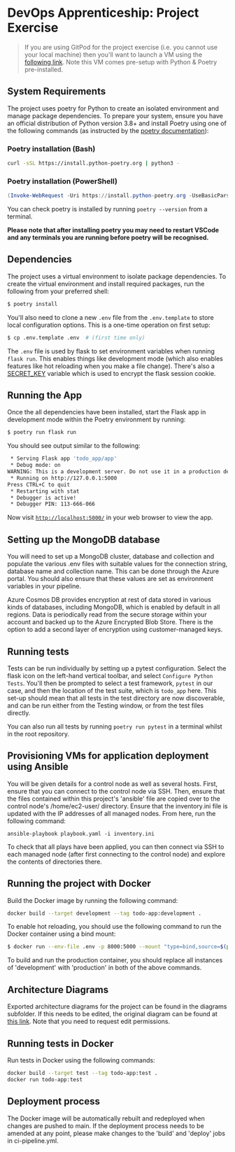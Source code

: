 # DevOps Apprenticeship: Project Exercise

> If you are using GitPod for the project exercise (i.e. you cannot use your local machine) then you'll want to launch a VM using the [following link](https://gitpod.io/#https://github.com/CorndelWithSoftwire/DevOps-Course-Starter). Note this VM comes pre-setup with Python & Poetry pre-installed.

## System Requirements

The project uses poetry for Python to create an isolated environment and manage package dependencies. To prepare your system, ensure you have an official distribution of Python version 3.8+ and install Poetry using one of the following commands (as instructed by the [poetry documentation](https://python-poetry.org/docs/#system-requirements)):

### Poetry installation (Bash)

```bash
curl -sSL https://install.python-poetry.org | python3 -
```

### Poetry installation (PowerShell)

```powershell
(Invoke-WebRequest -Uri https://install.python-poetry.org -UseBasicParsing).Content | py -
```

You can check poetry is installed by running `poetry --version` from a terminal.

**Please note that after installing poetry you may need to restart VSCode and any terminals you are running before poetry will be recognised.**

## Dependencies

The project uses a virtual environment to isolate package dependencies. To create the virtual environment and install required packages, run the following from your preferred shell:

```bash
$ poetry install
```

You'll also need to clone a new `.env` file from the `.env.template` to store local configuration options. This is a one-time operation on first setup:

```bash
$ cp .env.template .env  # (first time only)
```

The `.env` file is used by flask to set environment variables when running `flask run`. This enables things like development mode (which also enables features like hot reloading when you make a file change). There's also a [SECRET_KEY](https://flask.palletsprojects.com/en/2.3.x/config/#SECRET_KEY) variable which is used to encrypt the flask session cookie.

## Running the App

Once the all dependencies have been installed, start the Flask app in development mode within the Poetry environment by running:
```bash
$ poetry run flask run
```

You should see output similar to the following:
```bash
 * Serving Flask app 'todo_app/app'
 * Debug mode: on
WARNING: This is a development server. Do not use it in a production deployment. Use a production WSGI server instead.
 * Running on http://127.0.0.1:5000
Press CTRL+C to quit
 * Restarting with stat
 * Debugger is active!
 * Debugger PIN: 113-666-066
```
Now visit [`http://localhost:5000/`](http://localhost:5000/) in your web browser to view the app.

## Setting up the MongoDB database

You will need to set up a MongoDB cluster, database and collection and populate the various .env files with suitable values for the connection string, database name and collection name. This can be done through the Azure portal. You should also ensure that these values are set as environment variables in your pipeline.

Azure Cosmos DB provides encryption at rest of data stored in various kinds of databases, including MongoDB, which is enabled by default in all regions. Data is periodically read from the secure storage within your account and backed up to the Azure Encrypted Blob Store. There is the option to add a second layer of encryption using customer-managed keys.

## Running tests

Tests can be run individually by setting up a pytest configuration. Select the flask icon on the left-hand vertical toolbar, and select `Configure Python Tests`. You'll then be prompted to select a test framework, `pytest` in our case, and then the location of the test suite, which is `todo_app` here. This set-up should mean that all tests in the test directory are now discoverable, and can be run either from the Testing window, or from the test files directly. 

You can also run all tests by running `poetry run pytest` in a terminal whilst in the root repository.

## Provisioning VMs for application deployment using Ansible

You will be given details for a control node as well as several hosts. First, ensure that you can connect to the control node via SSH. Then, ensure that the files contained within this project's 'ansible' file are copied over to the control node's /home/ec2-user/ directory. Ensure that the inventory.ini file is updated with the IP addresses of all managed nodes. From here, run the following command:
```
ansible-playbook playbook.yaml -i inventory.ini
```
To check that all plays have been applied, you can then connect via SSH to each managed node (after first connecting to the control node) and explore the contents of directories there.

## Running the project with Docker

Build the Docker image by running the following command:
```bash
docker build --target development --tag todo-app:development .
```

To enable hot reloading, you should use the following command to run the Docker container using a bind mount:
```bash
$ docker run --env-file .env -p 8000:5000 --mount "type=bind,source=$(pwd)/todo_app,target=/app/todo_app" todo-app:development
```

To build and run the production container, you should replace all instances of 'development' with 'production' in both of the above commands.

## Architecture Diagrams

Exported architecture diagrams for the project can be found in the diagrams subfolder. If this needs to be edited, the original diagram can be found at [this link](https://lucid.app/lucidspark/445cb0d7-f8b5-4aa5-aeae-f68559699c22/edit?invitationId=inv_7f4bbb0b-5cac-4876-aac0-1753fb1d2934&page=0_0#). Note that you need to request edit permissions.

## Running tests in Docker

Run tests in Docker using the following commands:
```bash
docker build --target test --tag todo-app:test .
docker run todo-app:test
```

## Deployment process

The Docker image will be automatically rebuilt and redeployed when changes are pushed to main. If the deployment process needs to be amended at any point, please make changes to the 'build' and 'deploy' jobs in ci-pipeline.yml.


